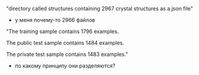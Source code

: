 "directory called structures containing 2967 crystal structures as a json file"
- у меня почему-то 2966 файлов

"The training sample contains 1796 examples.

The public test sample contains 1484 examples.

The private test sample contains 1483 examples."
- по какому принципу они разделяются?
